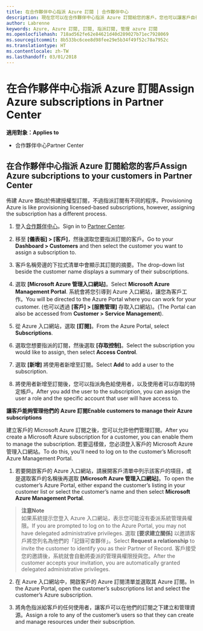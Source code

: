 ```yaml
---
title: 在合作夥伴中心指派 Azure 訂閱 | 合作夥伴中心
description: 現在您可以在合作夥伴中心指派 Azure 訂閱給您的客戶。您也可以讓客戶自行管理訂閱
author: Labrenne
keywords: Azure, Azure 訂閱, 訂閱, 指派訂閱, 管理 azure 訂閱
ms.openlocfilehash: 718ad562fe62e84621d40d289027b71ec7928069
ms.sourcegitcommit: 8b533bc6cee8d98fee29e5b34f49f52c78a7952c
ms.translationtype: HT
ms.contentlocale: zh-TW
ms.lasthandoff: 03/01/2018
---
```

# <a name="assign-azure-subscriptions-in-partner-center"></a><span data-ttu-id="6c007-104">在合作夥伴中心指派 Azure 訂閱</span><span class="sxs-lookup"><span data-stu-id="6c007-104">Assign Azure subscriptions in Partner Center</span></span>

**<span data-ttu-id="6c007-105">適用對象：</span><span class="sxs-lookup"><span data-stu-id="6c007-105">Applies to</span></span>**

-  <span data-ttu-id="6c007-106">合作夥伴中心</span><span class="sxs-lookup"><span data-stu-id="6c007-106">Partner Center</span></span>
 
## <a name="assign-azure-subcriptions-to-your-customers-in-partner-center"></a><span data-ttu-id="6c007-107">在合作夥伴中心指派 Azure 訂閱給您的客戶</span><span class="sxs-lookup"><span data-stu-id="6c007-107">Assign Azure subcriptions to your customers in Partner Center</span></span>

<span data-ttu-id="6c007-108">佈建 Azure 類似於佈建授權型訂閱，不過指派訂閱有不同的程序。</span><span class="sxs-lookup"><span data-stu-id="6c007-108">Provisioning Azure is like provisioning licensed-based subscriptions, however, assigning the subscription has a different process.</span></span>
 
1. <span data-ttu-id="6c007-109">登入[合作夥伴中心](https://na01.safelinks.protection.outlook.com/?url=https%3A%2F%2Fpartnercenter.microsoft.com%2F&data=02%7C01%7Cv-keimag%40microsoft.com%7C6f107d2337fa483b078e08d4efba2d13%7C72f988bf86f141af91ab2d7cd011db47%7C1%7C0%7C636397030307982666&sdata=jViWaoT04hVO10MpiduZoNV95Iv%2B4RX3wpVd028RHSU%3D&reserved=0)。</span><span class="sxs-lookup"><span data-stu-id="6c007-109">Sign in to [Partner Center](https://na01.safelinks.protection.outlook.com/?url=https%3A%2F%2Fpartnercenter.microsoft.com%2F&data=02%7C01%7Cv-keimag%40microsoft.com%7C6f107d2337fa483b078e08d4efba2d13%7C72f988bf86f141af91ab2d7cd011db47%7C1%7C0%7C636397030307982666&sdata=jViWaoT04hVO10MpiduZoNV95Iv%2B4RX3wpVd028RHSU%3D&reserved=0).</span></span>

2. <span data-ttu-id="6c007-110">移至 **\[儀表板\] > \[客戶\]**，然後選取您要指派訂閱的客戶。</span><span class="sxs-lookup"><span data-stu-id="6c007-110">Go to your **Dashboard > Customers** and then select the customer you want to assign a subscription to.</span></span>

3. <span data-ttu-id="6c007-111">客戶名稱旁邊的下拉式清單中會顯示其訂閱的摘要。</span><span class="sxs-lookup"><span data-stu-id="6c007-111">The drop-down list beside the customer name displays a summary of their subscriptions.</span></span>

4. <span data-ttu-id="6c007-112">選取 **\[Microsoft Azure 管理入口網站\]**。</span><span class="sxs-lookup"><span data-stu-id="6c007-112">Select **Microsoft Azure Management Portal**.</span></span> <span data-ttu-id="6c007-113">系統會將您引導到 Azure 入口網站，讓您為客戶工作。</span><span class="sxs-lookup"><span data-stu-id="6c007-113">You will be directed to the Azure Portal where you can work for your customer.</span></span> <span data-ttu-id="6c007-114">(也可以透過 **\[客戶\] > \[服務管理\]** 存取入口網站)。</span><span class="sxs-lookup"><span data-stu-id="6c007-114">(The Portal can also be accessed from **Customer > Service Management**).</span></span>

5. <span data-ttu-id="6c007-115">從 Azure 入口網站，選取 **\[訂閱\]**。</span><span class="sxs-lookup"><span data-stu-id="6c007-115">From the Azure Portal, select **Subscriptions**.</span></span>

6. <span data-ttu-id="6c007-116">選取您想要指派的訂閱，然後選取 **\[存取控制\]**。</span><span class="sxs-lookup"><span data-stu-id="6c007-116">Select the subscription you would like to assign, then select **Access Control**.</span></span>

7. <span data-ttu-id="6c007-117">選取 **\[新增\]** 將使用者新增至訂閱。</span><span class="sxs-lookup"><span data-stu-id="6c007-117">Select **Add** to add a user to the subscription.</span></span> 

8. <span data-ttu-id="6c007-118">將使用者新增至訂閱後，您可以指派角色給使用者，以及使用者可以存取的特定帳戶。</span><span class="sxs-lookup"><span data-stu-id="6c007-118">After you add the user to the subscription, you can assign the user a role and the specific account that user will have access to.</span></span> 

**<span data-ttu-id="6c007-119">讓客戶能夠管理他們的 Azure 訂閱</span><span class="sxs-lookup"><span data-stu-id="6c007-119">Enable customers to manage their Azure subscriptions</span></span>**

<span data-ttu-id="6c007-120">建立客戶的 Microsoft Azure 訂閱之後，您可以允許他們管理訂閱。</span><span class="sxs-lookup"><span data-stu-id="6c007-120">After you create a Microsoft Azure subscription for a customer, you can enable them to manage the subscription.</span></span> <span data-ttu-id="6c007-121">若要這樣做，您必須登入客戶的 Microsoft Azure 管理入口網站。</span><span class="sxs-lookup"><span data-stu-id="6c007-121">To do this, you’ll need to log on to the customer’s Microsoft Azure Management Portal.</span></span> 

1.  <span data-ttu-id="6c007-122">若要開啟客戶的 Azure 入口網站，請展開客戶清單中列示該客戶的項目，或是選取客戶的名稱後再選取 **\[Microsoft Azure 管理入口網站\]**。</span><span class="sxs-lookup"><span data-stu-id="6c007-122">To open the customer’s Azure Portal, either expand the customer’s listing in your customer list or select the customer’s name and then select **Microsoft Azure Management Portal**.</span></span>
    
 >**<span data-ttu-id="6c007-123">注意</span><span class="sxs-lookup"><span data-stu-id="6c007-123">Note</span></span>** <br> <span data-ttu-id="6c007-124">如果系統提示您登入 Azure 入口網站，表示您可能沒有委派系統管理員權限。</span><span class="sxs-lookup"><span data-stu-id="6c007-124">If you are prompted to log on to the Azure Portal, you may not have delegated administrative privileges.</span></span> <span data-ttu-id="6c007-125">選取 **\[要求建立關係\]** 以邀請客戶將您列名為他們的「記錄可查夥伴」。</span><span class="sxs-lookup"><span data-stu-id="6c007-125">Select **Request a relationship** to invite the customer to identify you as their Partner of Record.</span></span> <span data-ttu-id="6c007-126">客戶接受您的邀請後，系統就會自動將委派的管理員權限授與您。</span><span class="sxs-lookup"><span data-stu-id="6c007-126">After the customer accepts your invitation, you are automatically granted delegated administrative privileges.</span></span> 

2.  <span data-ttu-id="6c007-127">在 Azure 入口網站中，開啟客戶的 Azure 訂閱清單並選取其 Azure 訂閱。</span><span class="sxs-lookup"><span data-stu-id="6c007-127">In the Azure Portal, open the customer’s subscriptions list and select the customer’s Azure subscription.</span></span>

3.  <span data-ttu-id="6c007-128">將角色指派給客戶的任何使用者，讓客戶可以在他們的訂閱之下建立和管理資源。</span><span class="sxs-lookup"><span data-stu-id="6c007-128">Assign a role to any of the customer’s users so that they can create and manage resources under their subscription.</span></span>


